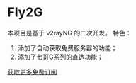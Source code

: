# Fly2G

本项目是基于 v2rayNG 的二次开发。 特色：

1. 添加了自动获取免费服务器的功能；
2. 添加了七哥G系列的直达功能；

<a href="https://github.com/imlijq/share-v2ray-ssr-ss">获取更多免费订阅</a>
